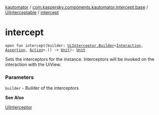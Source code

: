 [kautomator](../../index.md) / [com.kaspersky.components.kautomator.intercept.base](../index.md) / [UiInterceptable](index.md) / [intercept](./intercept.md)

# intercept

`open fun intercept(builder: `[`UiInterceptor.Builder`](../-ui-interceptor/-builder/index.md)`<`[`Interaction`](index.md#Interaction)`, `[`Assertion`](index.md#Assertion)`, `[`Action`](index.md#Action)`>.() -> `[`Unit`](https://kotlinlang.org/api/latest/jvm/stdlib/kotlin/-unit/index.html)`): `[`Unit`](https://kotlinlang.org/api/latest/jvm/stdlib/kotlin/-unit/index.html)

Sets the interceptors for the instance.
Interceptors will be invoked on the interaction with the UiView.

### Parameters

`builder` - Builder of the interceptors

**See Also**

[UiInterceptor](../-ui-interceptor/index.md)

